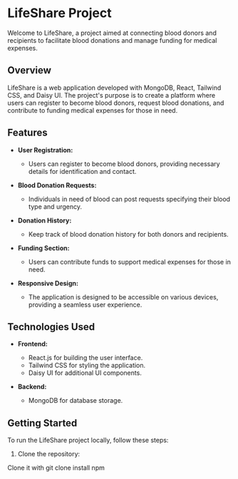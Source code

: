 # LifeShare Project

Welcome to LifeShare, a project aimed at connecting blood donors and recipients to facilitate blood donations and manage funding for medical expenses.

## Overview

LifeShare is a web application developed with MongoDB, React, Tailwind CSS, and Daisy UI. The project's purpose is to create a platform where users can register to become blood donors, request blood donations, and contribute to funding medical expenses for those in need.

## Features

- **User Registration:**
  - Users can register to become blood donors, providing necessary details for identification and contact.

- **Blood Donation Requests:**
  - Individuals in need of blood can post requests specifying their blood type and urgency.

- **Donation History:**
  - Keep track of blood donation history for both donors and recipients.

- **Funding Section:**
  - Users can contribute funds to support medical expenses for those in need.

- **Responsive Design:**
  - The application is designed to be accessible on various devices, providing a seamless user experience.

## Technologies Used

- **Frontend:**
  - React.js for building the user interface.
  - Tailwind CSS for styling the application.
  - Daisy UI for additional UI components.

- **Backend:**
  - MongoDB for database storage.

## Getting Started

To run the LifeShare project locally, follow these steps:

1. Clone the repository:
  
 Clone it with git clone
 install npm


   



